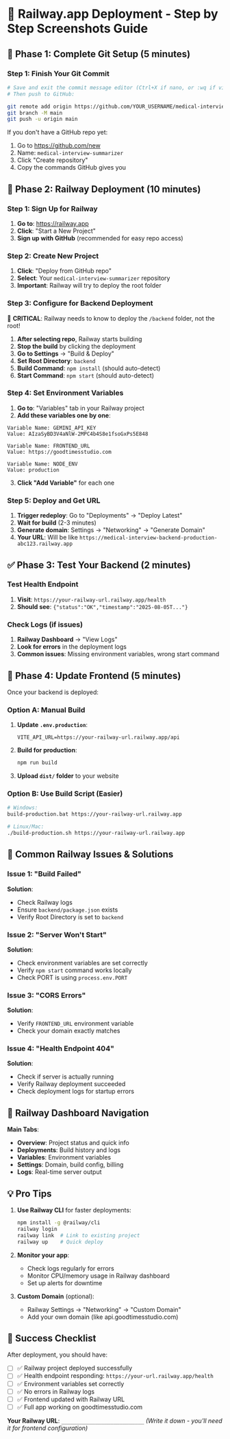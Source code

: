 # 🎯 Railway.app Deployment - Step by Step Screenshots Guide

## 🚀 Phase 1: Complete Git Setup (5 minutes)

### Step 1: Finish Your Git Commit
```bash
# Save and exit the commit message editor (Ctrl+X if nano, or :wq if vim)
# Then push to GitHub:

git remote add origin https://github.com/YOUR_USERNAME/medical-interview-summarizer.git
git branch -M main
git push -u origin main
```

If you don't have a GitHub repo yet:
1. Go to https://github.com/new
2. Name: `medical-interview-summarizer` 
3. Click "Create repository"
4. Copy the commands GitHub gives you

## 🚂 Phase 2: Railway Deployment (10 minutes)

### Step 1: Sign Up for Railway
1. **Go to**: https://railway.app
2. **Click**: "Start a New Project" 
3. **Sign up with GitHub** (recommended for easy repo access)

### Step 2: Create New Project
1. **Click**: "Deploy from GitHub repo"
2. **Select**: Your `medical-interview-summarizer` repository
3. **Important**: Railway will try to deploy the root folder

### Step 3: Configure for Backend Deployment
🚨 **CRITICAL**: Railway needs to know to deploy the `/backend` folder, not the root!

1. **After selecting repo**, Railway starts building
2. **Stop the build** by clicking the deployment
3. **Go to Settings** → "Build & Deploy"
4. **Set Root Directory**: `backend`
5. **Build Command**: `npm install` (should auto-detect)
6. **Start Command**: `npm start` (should auto-detect)

### Step 4: Set Environment Variables
1. **Go to**: "Variables" tab in your Railway project
2. **Add these variables one by one**:

```
Variable Name: GEMINI_API_KEY
Value: AIzaSyBD3V4aNlW-2MPC4b4S8e1fsoGxPs5E848

Variable Name: FRONTEND_URL  
Value: https://goodtimesstudio.com

Variable Name: NODE_ENV
Value: production
```

3. **Click "Add Variable"** for each one

### Step 5: Deploy and Get URL
1. **Trigger redeploy**: Go to "Deployments" → "Deploy Latest"
2. **Wait for build** (2-3 minutes)
3. **Generate domain**: Settings → "Networking" → "Generate Domain"
4. **Your URL**: Will be like `https://medical-interview-backend-production-abc123.railway.app`

## ✅ Phase 3: Test Your Backend (2 minutes)

### Test Health Endpoint
1. **Visit**: `https://your-railway-url.railway.app/health`
2. **Should see**: `{"status":"OK","timestamp":"2025-08-05T..."}`

### Check Logs (if issues)
1. **Railway Dashboard** → "View Logs"
2. **Look for errors** in the deployment logs
3. **Common issues**: Missing environment variables, wrong start command

## 🔧 Phase 4: Update Frontend (5 minutes)

Once your backend is deployed:

### Option A: Manual Build
1. **Update `.env.production`**:
   ```
   VITE_API_URL=https://your-railway-url.railway.app/api
   ```

2. **Build for production**:
   ```bash
   npm run build
   ```

3. **Upload `dist/` folder** to your website

### Option B: Use Build Script (Easier)
```bash
# Windows:
build-production.bat https://your-railway-url.railway.app

# Linux/Mac:
./build-production.sh https://your-railway-url.railway.app
```

## 🚨 Common Railway Issues & Solutions

### Issue 1: "Build Failed"
**Solution**: 
- Check Railway logs
- Ensure `backend/package.json` exists
- Verify Root Directory is set to `backend`

### Issue 2: "Server Won't Start"
**Solution**:
- Check environment variables are set correctly
- Verify `npm start` command works locally
- Check PORT is using `process.env.PORT`

### Issue 3: "CORS Errors"
**Solution**:
- Verify `FRONTEND_URL` environment variable
- Check your domain exactly matches

### Issue 4: "Health Endpoint 404"
**Solution**:
- Check if server is actually running
- Verify Railway deployment succeeded
- Check deployment logs for startup errors

## 📱 Railway Dashboard Navigation

**Main Tabs**:
- **Overview**: Project status and quick info
- **Deployments**: Build history and logs
- **Variables**: Environment variables
- **Settings**: Domain, build config, billing
- **Logs**: Real-time server output

## 💡 Pro Tips

1. **Use Railway CLI** for faster deployments:
   ```bash
   npm install -g @railway/cli
   railway login
   railway link  # Link to existing project
   railway up    # Quick deploy
   ```

2. **Monitor your app**:
   - Check logs regularly for errors
   - Monitor CPU/memory usage in Railway dashboard
   - Set up alerts for downtime

3. **Custom Domain** (optional):
   - Railway Settings → "Networking" → "Custom Domain"
   - Add your own domain (like api.goodtimesstudio.com)

## 🎯 Success Checklist

After deployment, you should have:
- [ ] ✅ Railway project deployed successfully
- [ ] ✅ Health endpoint responding: `https://your-url.railway.app/health`
- [ ] ✅ Environment variables set correctly
- [ ] ✅ No errors in Railway logs
- [ ] ✅ Frontend updated with Railway URL
- [ ] ✅ Full app working on goodtimesstudio.com

**Your Railway URL**: `___________________________`
*(Write it down - you'll need it for frontend configuration)*
